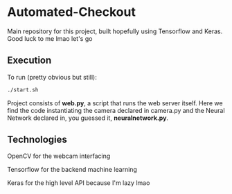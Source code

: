 # Automated-Checkout
Main repository for this project, built hopefully using Tensorflow and Keras.
Good luck to me lmao let's go

## Execution
To run (pretty obvious but still):
```bash
./start.sh
```

Project consists of **web.py**, a script that runs the web server itself. Here we find the code instantiating the camera declared in camera.py and the Neural Network declared in, you guessed it, **neuralnetwork.py**. 

## Technologies
OpenCV for the webcam interfacing

Tensorflow for the backend machine learning 

Keras for the high level API because I'm lazy lmao
